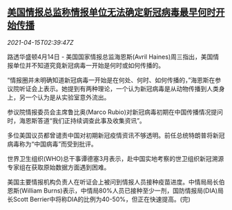 <!--1618455662000-->
[美国情报总监称情报单位无法确定新冠病毒最早何时开始传播](https://cn.reuters.com/article/usa-intelligence-chief-0414-wedn-idCNKBS2C2080)
------

<div><i>2021-04-15T02:39:47Z</i></div><p>路透华盛顿4月14日 - 美国国家情报总监海恩斯(Avril Haines)周三指出，美国情报单位并不知道究竟新冠病毒一开始是何时或如何传播的。</p><p>“情报圈并未明确知道新冠病毒一开始是在何处、何时、如何传播的，”海恩斯在参议院听证会上表示。她提到有两种理论，一个认为新冠病毒是从动物传播到人类身上，另一个认为是从实验室意外流出。</p><p>参议院情报委员会主席鲁比奥(Marco Rubio)对新冠病毒初期在中国传播情况提问时，海恩斯答道“我们正持续调查此事及收集资讯”。</p><p>多位美国议员都曾谴责中国对初期新冠疫情资讯不够透明。前任总统特朗普将新冠病毒称为“中国病毒”而受到批评。</p><p>世界卫生组织(WHO)总干事谭德塞3月表示，赴中国实地考察的世卫组织新冠溯源专家组在获取原始数据方面遇到困难。</p><p>美国主要情报机构负责人在听证会上被问到情报人员接种疫苗进度。中情局局长伯恩斯(William Burns)表示，中情局80%人员已接种至少一剂，国防情报局(DIA)局长Scott Berrier中将称DIA的比例为40-50%，但正在快速提高。(完)</p>
